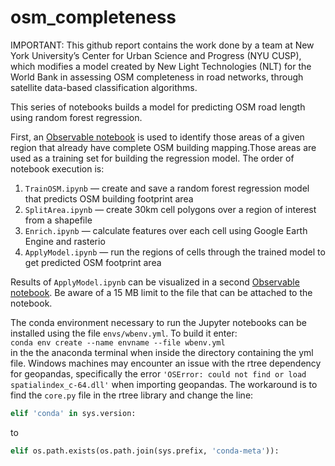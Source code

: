 # osm_completeness

IMPORTANT:
This github report contains the work done by a team at New York University’s Center for Urban Science and Progress (NYU CUSP), which modifies a model created by New Light Technologies (NLT) for the World Bank in assessing OSM completeness in road networks, through satellite data-based classification algorithms. 



This series of notebooks builds a model for predicting OSM road length using random forest regression.

First, an [Observable notebook](https://observablehq.com/d/176fbd0640a04220) is used to identify those areas of a given region that already have complete OSM building mapping.Those areas are used as a training set for building the regression model. The order of notebook execution is:
1. `TrainOSM.ipynb` &mdash; create and save a random forest regression model that predicts OSM building footprint area
2. `SplitArea.ipynb` &mdash; create 30km cell polygons over a region of interest from a shapefile
3. `Enrich.ipynb` &mdash; calculate features over each cell using Google Earth Engine and rasterio
4. `ApplyModel.ipynb` &mdash; run the regions of cells through the trained model to get predicted OSM footprint area

Results of `ApplyModel.ipynb` can be visualized in a second [Observable notebook](https://observablehq.com/d/09da0d4f932c9310). Be aware of a 15 MB limit to the file that can be attached to the notebook.

The conda environment necessary to run the Jupyter notebooks can be installed using the file `envs/wbenv.yml`. To build it enter:<br>
`conda env create --name envname --file wbenv.yml`<br>
in the the anaconda terminal when inside the directory containing the yml file. Windows machines may encounter an issue with the rtree dependency for geopandas, specifically the error `'OSError: could not find or load spatialindex_c-64.dll'` when importing geopandas. The workaround is to find the `core.py` file in the rtree library and change the line:<br>
```python
elif 'conda' in sys.version:
```
to
```python
elif os.path.exists(os.path.join(sys.prefix, 'conda-meta')):
 
